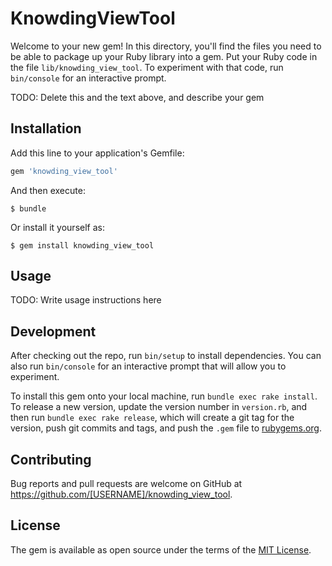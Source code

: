 # KnowdingViewTool

Welcome to your new gem! In this directory, you'll find the files you need to be able to package up your Ruby library into a gem. Put your Ruby code in the file `lib/knowding_view_tool`. To experiment with that code, run `bin/console` for an interactive prompt.

TODO: Delete this and the text above, and describe your gem

## Installation

Add this line to your application's Gemfile:

```ruby
gem 'knowding_view_tool'
```

And then execute:

    $ bundle

Or install it yourself as:

    $ gem install knowding_view_tool

## Usage

TODO: Write usage instructions here

## Development

After checking out the repo, run `bin/setup` to install dependencies. You can also run `bin/console` for an interactive prompt that will allow you to experiment.

To install this gem onto your local machine, run `bundle exec rake install`. To release a new version, update the version number in `version.rb`, and then run `bundle exec rake release`, which will create a git tag for the version, push git commits and tags, and push the `.gem` file to [rubygems.org](https://rubygems.org).

## Contributing

Bug reports and pull requests are welcome on GitHub at https://github.com/[USERNAME]/knowding_view_tool.

## License

The gem is available as open source under the terms of the [MIT License](https://opensource.org/licenses/MIT).
